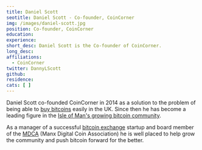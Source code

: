 ```yaml
---
title: Daniel Scott
seotitle: Daniel Scott - Co-founder, CoinCorner
img: /images/daniel-scott.jpg
position: Co-founder, CoinCorner
education:
experience:
short_desc: Daniel Scott is the Co-founder of CoinCorner.
long_desc:
affiliations:
  - CoinCorner
twitter: DannyLScott
github:
residence:
cats: [ ]
---
```

Daniel Scott co-founded CoinCorner in 2014 as a solution to the problem of being able to [buy bitcoins](https://www.coincorner.com/) easily in the UK. Since then he has become a leading figure in the [Isle of Man's growing bitcoin community](/bitcoin-isle-of-man/).

As a manager of a successful [bitcoin exchange](/en/how-buy-bitcoins-online-best-bitcoin-exchange-rate-bitcoin-price/) startup and board member of the [MDCA](http://www.mdca.im/) (Manx Digital Coin Association) he is well placed to help grow the community and push bitcoin forward for the better.
